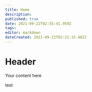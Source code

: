 ```yaml
---
title: Home
description: 
published: true
date: 2021-09-22T02:55:41.959Z
tags: 
editor: markdown
dateCreated: 2021-09-22T02:21:15.482Z
---
```


# Header
Your content here

test